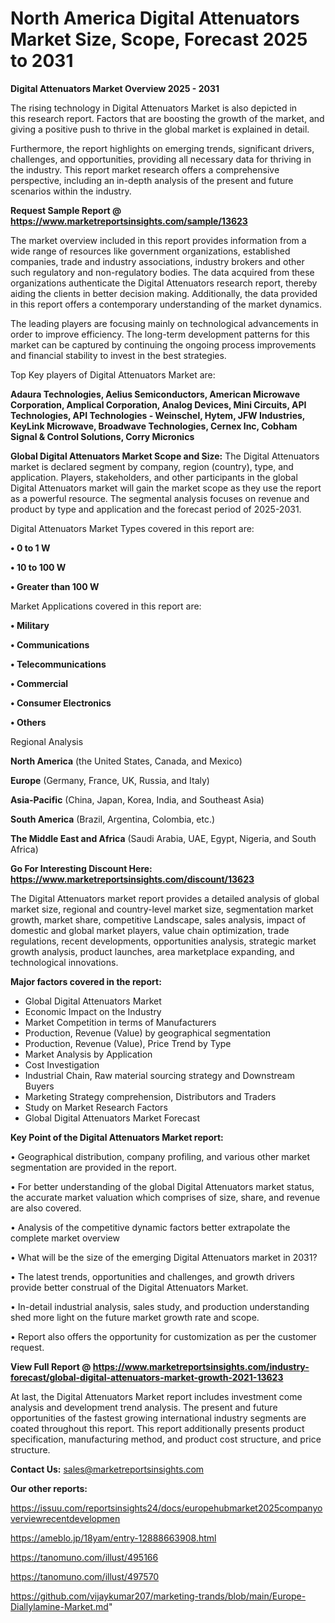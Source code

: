 # North America Digital Attenuators Market Size, Scope, Forecast 2025 to 2031

<Strong> Digital Attenuators Market Overview 2025 - 2031</strong>

The rising technology in Digital Attenuators Market is also depicted in this research report. Factors that are boosting the growth of the market, and giving a positive push to thrive in the global market is explained in detail.

Furthermore, the report highlights on emerging trends, significant drivers, challenges, and opportunities, providing all necessary data for thriving in the industry. This report market research offers a comprehensive perspective, including an in-depth analysis of the present and future scenarios within the industry.

<strong>Request Sample Report @ <a href=https://www.marketreportsinsights.com/sample/13623>https://www.marketreportsinsights.com/sample/13623</a></strong>

The market overview included in this report provides information from a wide range of resources like government organizations, established companies, trade and industry associations, industry brokers and other such regulatory and non-regulatory bodies. The data acquired from these organizations authenticate the Digital Attenuators research report, thereby aiding the clients in better decision making. Additionally, the data provided in this report offers a contemporary understanding of the market dynamics.

The leading players are focusing mainly on technological advancements in order to improve efficiency. The long-term development patterns for this market can be captured by continuing the ongoing process improvements and financial stability to invest in the best strategies.

Top Key players of Digital Attenuators Market are:

<strong>Adaura Technologies, Aelius Semiconductors, American Microwave Corporation, Amplical Corporation, Analog Devices, Mini Circuits, API Technologies, API Technologies - Weinschel, Hytem, JFW Industries, KeyLink Microwave, Broadwave Technologies, Cernex Inc, Cobham Signal & Control Solutions, Corry Micronics</strong>

<strong><b>Global Digital Attenuators Market Scope and Size:</b></strong>
The Digital Attenuators market is declared segment by company, region (country), type, and application. Players, stakeholders, and other participants in the global Digital Attenuators market will gain the market scope as they use the report as a powerful resource. The segmental analysis focuses on revenue and product by type and application and the forecast period of 2025-2031.

Digital Attenuators Market Types covered in this report are:

<strong>• 0 to 1 W

• 10 to 100 W

• Greater than 100 W</strong>

Market Applications covered in this report are:

<strong>• Military

• Communications

• Telecommunications

• Commercial

• Consumer Electronics

• Others</strong> 

Regional Analysis

<strong>North America</strong> (the United States, Canada, and Mexico)

<strong>Europe</strong> (Germany, France, UK, Russia, and Italy)

<strong>Asia-Pacific</strong> (China, Japan, Korea, India, and Southeast Asia)

<strong>South America</strong> (Brazil, Argentina, Colombia, etc.)

<strong>The Middle East and Africa</strong> (Saudi Arabia, UAE, Egypt, Nigeria, and South Africa)

<strong>Go For Interesting Discount Here: <a href=https://www.marketreportsinsights.com/discount/13623>https://www.marketreportsinsights.com/discount/13623</a></strong>

The Digital Attenuators market report provides a detailed analysis of global market size, regional and country-level market size, segmentation market growth, market share, competitive Landscape, sales analysis, impact of domestic and global market players, value chain optimization, trade regulations, recent developments, opportunities analysis, strategic market growth analysis, product launches, area marketplace expanding, and technological innovations.

<strong><b>Major factors covered in the report:</b></strong>
<ul>
  <li>Global Digital Attenuators Market </li>
  <li>Economic Impact on the Industry</li>
  <li>Market Competition in terms of Manufacturers</li>
  <li>Production, Revenue (Value) by geographical segmentation</li>
  <li>Production, Revenue (Value), Price Trend by Type</li>
  <li>Market Analysis by Application</li>
  <li>Cost Investigation</li>
  <li>Industrial Chain, Raw material sourcing strategy and Downstream Buyers</li>
  <li>Marketing Strategy comprehension, Distributors and Traders</li>
  <li>Study on Market Research Factors</li>
  <li>Global Digital Attenuators Market Forecast</li>
</ul>

<strong><b>Key Point of the Digital Attenuators Market report:</b></strong>

• Geographical distribution, company profiling, and various other market segmentation are provided in the report.

• For better understanding of the global Digital Attenuators market status, the accurate market valuation which comprises of size, share, and revenue are also covered.

• Analysis of the competitive dynamic factors better extrapolate the complete market overview

• What will be the size of the emerging Digital Attenuators market in 2031?

• The latest trends, opportunities and challenges, and growth drivers provide better construal of the Digital Attenuators Market.

• In-detail industrial analysis, sales study, and production understanding shed more light on the future market growth rate and scope.

• Report also offers the opportunity for customization as per the customer request.

<strong><b>View Full Report @ <a href=https://www.marketreportsinsights.com/industry-forecast/global-digital-attenuators-market-growth-2021-13623>https://www.marketreportsinsights.com/industry-forecast/global-digital-attenuators-market-growth-2021-13623</a></b></strong>


At last, the Digital Attenuators Market report includes investment come analysis and development trend analysis. The present and future opportunities of the fastest growing international industry segments are coated throughout this report. This report additionally presents product specification, manufacturing method, and product cost structure, and price structure.

<strong>Contact Us:</strong>
sales@marketreportsinsights.com

<strong>Our other reports:</strong>

<a href=https://issuu.com/reportsinsights24/docs/europehubmarket2025companyoverviewrecentdevelopmen>https://issuu.com/reportsinsights24/docs/europehubmarket2025companyoverviewrecentdevelopmen</a>

<a href=https://ameblo.jp/18yam/entry-12888663908.html>https://ameblo.jp/18yam/entry-12888663908.html</a>

<a href=https://tanomuno.com/illust/495166>https://tanomuno.com/illust/495166</a>

<a href=https://tanomuno.com/illust/497570>https://tanomuno.com/illust/497570</a>

<a href=https://github.com/vijaykumar207/marketing-trands/blob/main/Europe-Diallylamine-Market.md>https://github.com/vijaykumar207/marketing-trands/blob/main/Europe-Diallylamine-Market.md</a>"
